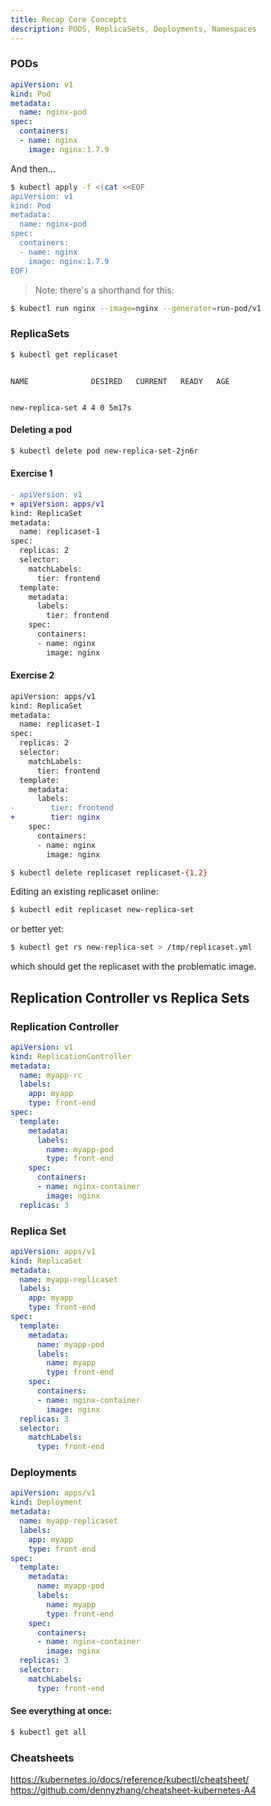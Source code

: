 ```yaml
---
title: Recap Core Concepts
description: PODS, ReplicaSets, Deployments, Namespaces
---
```


### PODs

```yaml
apiVersion: v1
kind: Pod
metadata:
  name: nginx-pod
spec:
  containers:
  - name: nginx
    image: nginx:1.7.9
```

And then...

```bash
$ kubectl apply -f <(cat <<EOF
apiVersion: v1
kind: Pod
metadata:
  name: nginx-pod
spec:
  containers:
  - name: nginx
    image: nginx:1.7.9
EOF)
```

> Note: there's a shorthand for this:

```bash
$ kubectl run nginx --image=nginx --generator=run-pod/v1
```

### ReplicaSets

```bash
$ kubectl get replicaset
```

<code>
NAME              DESIRED   CURRENT   READY   AGE

new-replica-set   4         4         0       5m17s
</code>

#### Deleting a pod

```bash
$ kubectl delete pod new-replica-set-2jn6r
```

#### Exercise 1

```diff
- apiVersion: v1
+ apiVersion: apps/v1
kind: ReplicaSet
metadata:
  name: replicaset-1
spec:
  replicas: 2
  selector:
    matchLabels:
      tier: frontend
  template:
    metadata:
      labels:
        tier: frontend
    spec:
      containers:
      - name: nginx
        image: nginx
```

#### Exercise 2

```diff
apiVersion: apps/v1
kind: ReplicaSet
metadata:
  name: replicaset-1
spec:
  replicas: 2
  selector:
    matchLabels:
      tier: frontend
  template:
    metadata:
      labels:
-        tier: frontend
+        tier: nginx
    spec:
      containers:
      - name: nginx
        image: nginx
```

```bash
$ kubectl delete replicaset replicaset-{1,2}
```

Editing an existing replicaset online:

```bash
$ kubectl edit replicaset new-replica-set
```

or better yet:

```bash
$ kubectl get rs new-replica-set > /tmp/replicaset.yml
```

which should get the replicaset with the problematic image.

## Replication Controller vs Replica Sets

### Replication Controller

```yaml
apiVersion: v1
kind: ReplicationController
metadata:
  name: myapp-rc
  labels:
    app: myapp
    type: front-end
spec:
  template:
    metadata:
      labels:
        name: myapp-pod
        type: front-end
    spec:
      containers:
      - name: nginx-container
        image: nginx
  replicas: 3
```

### Replica Set

```yaml
apiVersion: apps/v1
kind: ReplicaSet
metadata:
  name: myapp-replicaset
  labels:
    app: myapp
    type: front-end
spec:
  template:
    metadata:
      name: myapp-pod
      labels:
        name: myapp
        type: front-end
    spec:
      containers:
      - name: nginx-container
        image: nginx
  replicas: 3
  selector:
    matchLabels:
      type: front-end
```

### Deployments

```yaml
apiVersion: apps/v1
kind: Deployment
metadata:
  name: myapp-replicaset
  labels:
    app: myapp
    type: front-end
spec:
  template:
    metadata:
      name: myapp-pod
      labels:
        name: myapp
        type: front-end
    spec:
      containers:
      - name: nginx-container
        image: nginx
  replicas: 3
  selector:
    matchLabels:
      type: front-end
```

#### See everything at once:

```bash
$ kubectl get all
```

### Cheatsheets

https://kubernetes.io/docs/reference/kubectl/cheatsheet/
https://github.com/dennyzhang/cheatsheet-kubernetes-A4